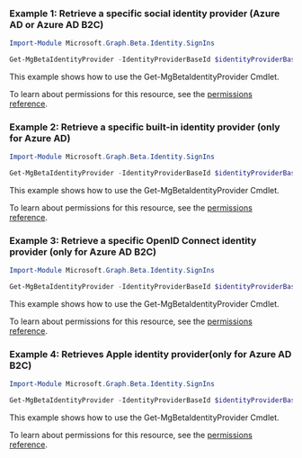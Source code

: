 ### Example 1: Retrieve a specific <strong>social identity provider</strong> (Azure AD or Azure AD B2C)

```powershellImport-Module Microsoft.Graph.Beta.Identity.SignIns

Get-MgBetaIdentityProvider -IdentityProviderBaseId $identityProviderBaseId
```
This example shows how to use the Get-MgBetaIdentityProvider Cmdlet.
To learn about permissions for this resource, see the [permissions reference](/graph/permissions-reference).

### Example 2: Retrieve a specific <strong>built-in identity provider</strong> (only for Azure AD)

```powershellImport-Module Microsoft.Graph.Beta.Identity.SignIns

Get-MgBetaIdentityProvider -IdentityProviderBaseId $identityProviderBaseId
```
This example shows how to use the Get-MgBetaIdentityProvider Cmdlet.
To learn about permissions for this resource, see the [permissions reference](/graph/permissions-reference).

### Example 3: Retrieve a specific <strong>OpenID Connect identity provider</strong> (only for Azure AD B2C)

```powershellImport-Module Microsoft.Graph.Beta.Identity.SignIns

Get-MgBetaIdentityProvider -IdentityProviderBaseId $identityProviderBaseId
```
This example shows how to use the Get-MgBetaIdentityProvider Cmdlet.
To learn about permissions for this resource, see the [permissions reference](/graph/permissions-reference).

### Example 4: Retrieves Apple identity provider(only for Azure AD B2C)

```powershellImport-Module Microsoft.Graph.Beta.Identity.SignIns

Get-MgBetaIdentityProvider -IdentityProviderBaseId $identityProviderBaseId
```
This example shows how to use the Get-MgBetaIdentityProvider Cmdlet.
To learn about permissions for this resource, see the [permissions reference](/graph/permissions-reference).

